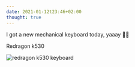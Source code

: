 ```yaml
---
date: 2021-01-12t23:46+02:00
thought: true
---
```


I got a new mechanical keyboard today, yaaay 🎊🎊

Redragon k530

![](mech.jpg "redragon k530 keyboard")
